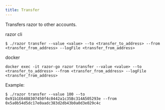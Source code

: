 ```yaml
---
title: Transfer
---
```


Transfers razor to other accounts.

razor cli

```
$ ./razor transfer --value <value> --to <transfer_to_address> --from <transfer_from_address> --logFile <transfer_from_address>
```

docker

```
docker exec -it razor-go razor transfer --value <value> --to <transfer_to_address> --from <transfer_from_address> --logFile <transfer_from_address>
```

Example:

```
$ ./razor transfer --value 100 --to 0x91b1E6488307450f4c0442a1c35Bc314A505293e --from 0x5a0b54d5dc17e0aadc383d2db43b0a0d3e029c4c
```
